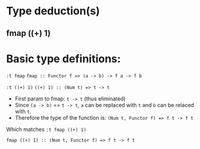 # Type deduction(s)

## fmap ((+) 1)

# Basic type definitions:

`:t fmap`
`fmap :: Functor f => (a -> b) -> f a -> f b`

`:t ((+) 1)`
`((+) 1) :: (Num t) => t -> t`

* First param to fmap: `t -> t` (thus eliminated)
* Since `(a -> b)` == `t -> t`, `a` can be replaced with `t` and `b` can be relaced with `t`.
* Therefore the type of the function is: `(Num t, Functor f) => f t -> f t`

Which matches `:t fmap ((+) 1)`

`fmap ((+) 1) :: (Num t, Functor f) => f t -> f t`
